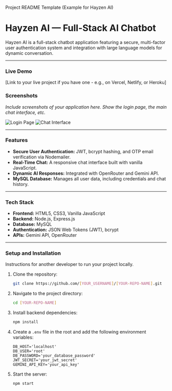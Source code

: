 Project README Template (Example for Hayzen AI)
# Hayzen AI — Full-Stack AI Chatbot

Hayzen AI is a full-stack chatbot application featuring a secure, multi-factor user authentication system and integration with large language models for dynamic conversation.

---

### **Live Demo**

[Link to your live project if you have one - e.g., on Vercel, Netlify, or Heroku]

### **Screenshots**

*Include screenshots of your application here. Show the login page, the main chat interface, etc.*

![Login Page](link-to-your-screenshot.png)
![Chat Interface](link-to-your-screenshot.png)

---

### **Features**

* **Secure User Authentication:** JWT, bcrypt hashing, and OTP email verification via Nodemailer.
* **Real-Time Chat:** A responsive chat interface built with vanilla JavaScript.
* **Dynamic AI Responses:** Integrated with OpenRouter and Gemini API.
* **MySQL Database:** Manages all user data, including credentials and chat history.

---

### **Tech Stack**

* **Frontend:** HTML5, CSS3, Vanilla JavaScript
* **Backend:** Node.js, Express.js
* **Database:** MySQL
* **Authentication:** JSON Web Tokens (JWT), bcrypt
* **APIs:** Gemini API, OpenRouter

---

### **Setup and Installation**

Instructions for another developer to run your project locally.

1.  Clone the repository:
    ```bash
    git clone https://github.com/[YOUR_USERNAME]/[YOUR-REPO-NAME].git
    ```
2.  Navigate to the project directory:
    ```bash
    cd [YOUR-REPO-NAME]
    ```
3.  Install backend dependencies:
    ```bash
    npm install
    ```
4.  Create a `.env` file in the root and add the following environment variables:
    ```
    DB_HOST='localhost'
    DB_USER='root'
    DB_PASSWORD='your_database_password'
    JWT_SECRET='your_jwt_secret'
    GEMINI_API_KEY='your_api_key'
    ```
5.  Start the server:
    ```bash
    npm start
    ```
